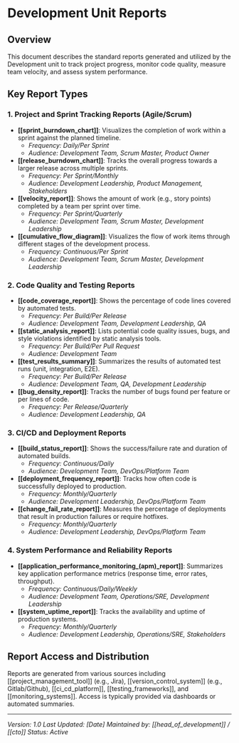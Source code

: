 # Development Unit Reports

## Overview
This document describes the standard reports generated and utilized by the Development unit to track project progress, monitor code quality, measure team velocity, and assess system performance.

## Key Report Types

### 1. Project and Sprint Tracking Reports (Agile/Scrum)
- **[[sprint_burndown_chart]]**: Visualizes the completion of work within a sprint against the planned timeline.
    - *Frequency: Daily/Per Sprint*
    - *Audience: Development Team, Scrum Master, Product Owner*
- **[[release_burndown_chart]]**: Tracks the overall progress towards a larger release across multiple sprints.
    - *Frequency: Per Sprint/Monthly*
    - *Audience: Development Leadership, Product Management, Stakeholders*
- **[[velocity_report]]**: Shows the amount of work (e.g., story points) completed by a team per sprint over time.
    - *Frequency: Per Sprint/Quarterly*
    - *Audience: Development Team, Scrum Master, Development Leadership*
- **[[cumulative_flow_diagram]]**: Visualizes the flow of work items through different stages of the development process.
    - *Frequency: Continuous/Per Sprint*
    - *Audience: Development Team, Scrum Master, Development Leadership*

### 2. Code Quality and Testing Reports
- **[[code_coverage_report]]**: Shows the percentage of code lines covered by automated tests.
    - *Frequency: Per Build/Per Release*
    - *Audience: Development Team, Development Leadership, QA*
- **[[static_analysis_report]]**: Lists potential code quality issues, bugs, and style violations identified by static analysis tools.
    - *Frequency: Per Build/Per Pull Request*
    - *Audience: Development Team*
- **[[test_results_summary]]**: Summarizes the results of automated test runs (unit, integration, E2E).
    - *Frequency: Per Build/Per Release*
    - *Audience: Development Team, QA, Development Leadership*
- **[[bug_density_report]]**: Tracks the number of bugs found per feature or per lines of code.
    - *Frequency: Per Release/Quarterly*
    - *Audience: Development Leadership, QA*

### 3. CI/CD and Deployment Reports
- **[[build_status_report]]**: Shows the success/failure rate and duration of automated builds.
    - *Frequency: Continuous/Daily*
    - *Audience: Development Team, DevOps/Platform Team*
- **[[deployment_frequency_report]]**: Tracks how often code is successfully deployed to production.
    - *Frequency: Monthly/Quarterly*
    - *Audience: Development Leadership, DevOps/Platform Team*
- **[[change_fail_rate_report]]**: Measures the percentage of deployments that result in production failures or require hotfixes.
    - *Frequency: Monthly/Quarterly*
    - *Audience: Development Leadership, DevOps/Platform Team*

### 4. System Performance and Reliability Reports
- **[[application_performance_monitoring_(apm)_report]]**: Summarizes key application performance metrics (response time, error rates, throughput).
    - *Frequency: Continuous/Daily/Weekly*
    - *Audience: Development Team, Operations/SRE, Development Leadership*
- **[[system_uptime_report]]**: Tracks the availability and uptime of production systems.
    - *Frequency: Monthly/Quarterly*
    - *Audience: Development Leadership, Operations/SRE, Stakeholders*

## Report Access and Distribution
Reports are generated from various sources including [[project_management_tool]] (e.g., Jira), [[version_control_system]] (e.g., Gitlab/Github), [[ci_cd_platform]], [[testing_frameworks]], and [[monitoring_systems]]. Access is typically provided via dashboards or automated summaries.

---
*Version: 1.0*
*Last Updated: [Date]*
*Maintained by: [[head_of_development]] / [[cto]]*
*Status: Active* 
